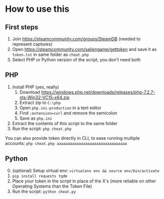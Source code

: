 # How to use this

## First steps

1. Join https://steamcommunity.com/groups/SteamDB (needed to represent captures)
2. Open https://steamcommunity.com/saliengame/gettoken and save it as `token.txt` in same folder as `cheat.php`
3. Select PHP or Python version of the script, you don't need both

## PHP

1. Install PHP (yes, really)
   1. Download https://windows.php.net/downloads/releases/php-7.2.7-nts-Win32-VC15-x64.zip
   2. Extract zip to `C:\php`
   3. Open `php.ini-production` in a text editor
   4. Find `;extension=curl` and remove the semicolon
   5. Save as `php.ini`
2. Extract the contents of this script to the same folder
3. Run the script: `php cheat.php`

You can also provide token directly in CLI, to ease running multiple accounts: `php cheat.php aaaaaaaaaaaaaaaaaaaaaaaaaaaaaaaa`

## Python

0. (optional) Setup virtual env: `virtualenv env && source env/bin/activate`
1. `pip install requests tqdm`
2. Place your token in the script in place of the X's (more reliable on other Operating Systems than the Token File)
3. Run the script: `python cheat.py`
